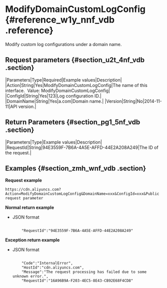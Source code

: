 # ModifyDomainCustomLogConfig {#reference_w1y_nnf_vdb .reference}

Modify custom log configurations under a domain name.

## Request parameters {#section_u2t_4nf_vdb .section}

|Parameters|Type|Required|Example values|Description|
|Action|String|Yes|ModifyDomainCustomLogConfig|The name of this interface.  Value: ModifyDomainCustomLogConfig|
|ConfigId|String|Yes|123|Log configuration ID.|
|DomainName|String|Yes|a.com|Domain name.|
|Version|String|No|2014-11-11|API version.|

## Return Parameters {#section_pg1_5nf_vdb .section}

|Parameters|Type|Example values|Description|
|RequestId|String|94E3559F-7B6A-4A5E-AFFD-44E2A208A249|The ID of the request.|

## Examples {#section_zmh_wnf_vdb .section}

**Request example**

```
https://cdn.aliyuncs.com?Action=ModifyDomainCustomLogConfig&DomainName=xxx&ConfigId=xxx&Public request parameter
```

**Normal return example**

-   JSON format

    ```
    
        "RequestId":"94E3559F-7B6A-4A5E-AFFD-44E2A208A249"
    
    ```


**Exception return example**

-   JSON format

    ```
    
        "Code":"InternalError",
        "HostId":"cdn.aliyuncs.com",
        "Message":"The request processing has failed due to some unknown error.",
        "RequestId":"16A96B9A-F203-4EC5-8E43-CB92E68F4CD8"
    
    ```


